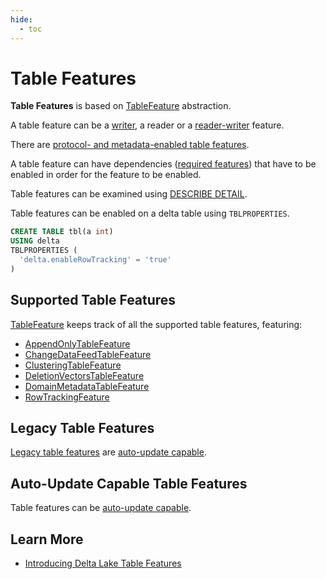 ```yaml
---
hide:
  - toc
---
```


# Table Features

**Table Features** is based on [TableFeature](TableFeature.md) abstraction.

A table feature can be a [writer](WriterFeature.md), a reader or a [reader-writer](ReaderWriterFeature.md) feature.

There are [protocol- and metadata-enabled table features](../Protocol.md#extractAutomaticallyEnabledFeatures).

A table feature can have dependencies ([required features](TableFeature.md#requiredFeatures)) that have to be enabled in order for the feature to be enabled.

Table features can be examined using [DESCRIBE DETAIL](../commands/describe-detail/index.md).

Table features can be enabled on a delta table using `TBLPROPERTIES`.

```sql
CREATE TABLE tbl(a int)
USING delta
TBLPROPERTIES (
  'delta.enableRowTracking' = 'true'
)
```

## Supported Table Features

[TableFeature](TableFeature.md#allSupportedFeaturesMap) keeps track of all the supported table features, featuring:

* [AppendOnlyTableFeature](../append-only-tables/AppendOnlyTableFeature.md)
* [ChangeDataFeedTableFeature](../change-data-feed/ChangeDataFeedTableFeature.md)
* [ClusteringTableFeature](../liquid-clustering/ClusteringTableFeature.md)
* [DeletionVectorsTableFeature](../deletion-vectors/DeletionVectorsTableFeature.md)
* [DomainMetadataTableFeature](DomainMetadataTableFeature.md)
* [RowTrackingFeature](../row-tracking/RowTrackingFeature.md)

## Legacy Table Features

[Legacy table features](TableFeature.md#isLegacyFeature) are [auto-update capable](FeatureAutomaticallyEnabledByMetadata.md#automaticallyUpdateProtocolOfExistingTables).

## Auto-Update Capable Table Features

Table features can be [auto-update capable](FeatureAutomaticallyEnabledByMetadata.md#automaticallyUpdateProtocolOfExistingTables).

## Learn More

* [Introducing Delta Lake Table Features](https://delta.io/blog/2023-07-27-delta-lake-table-features/)
